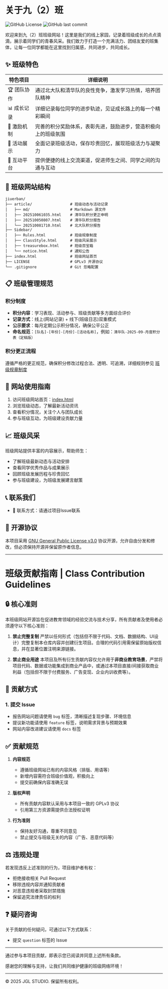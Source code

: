 # 关于九（2）班

![GitHub License](https://img.shields.io/github/license/jiugulixiaoniu/JYEZ-0902-Chinese-Evaluation-Group.io)
![GitHub last commit](https://img.shields.io/github/last-commit/jiugulixiaoniu/JYEZ-0902-Chinese-Evaluation-Group.io)

欢迎来到九（2）班班级网站！这里是我们的线上家园，记录着班级成长的点点滴滴，展示着同学们的青春风采。我们致力于打造一个充满活力、团结友爱的班集体，让每一位同学都能在这里找到归属感，共同进步，共同成长。

## ✨ 班级特色

| 特色项目 | 详细说明 |
|---------|---------|
| 🏆 团队协作 | 通过北大队和清华队的良性竞争，激发学习热情，培养团队精神 |
| 📊 成长记录 | 详细记录每位同学的进步轨迹，见证成长路上的每一个精彩瞬间 |
| 🔋 激励机制 | 完善的积分奖励体系，表彰先进，鼓励进步，营造积极向上的班级氛围 |
| 📝 活动展示 | 全面记录班级活动，保存珍贵回忆，展现班级活力与凝聚力 |
| 📱 互动平台 | 提供便捷的线上交流渠道，促进师生之间、同学之间的沟通与互动 |

## 📁 班级网站结构

```
jiuerban/
├── article/                 # 班级动态与活动记录
│   ├── md/                  # Markdown 源文件
│   ├── 202510061035.html    # 清华队积分更正申明
│   ├── 202510050807.html    # 清华队积分报告
│   └── 202510081710.html    # 北大队积分报告
├── Sidebar/
│   ├── Rules.html           # 班级规章制度
│   ├── ClassStyle.html      # 班级风采展示
│   ├── treasurebox.html     # 班级百宝箱
│   └── notice.html          # 通知公告
├── index.html               # 班级网站首页
├── LICENSE                  # GPLv3 开源协议
└── .gitignore               # Git 忽略配置
```

## 📋 班级管理规范

### 积分制度
- **积分内容**：学习表现、活动参与、班级贡献等多方面综合评价
- **记录方式**：线上(网站记录) + 线下(班级日志)双重模式
- **公示要求**：每月定期公示积分情况，确保公平公正
- **命名规范**：`[队名]-[年份]-[月份]-[活动名称]`，例如：`清华队-2025-09-月度积分表（定稿版）`

### 积分更正流程
遵循严格的更正规范，确保积分修改过程合法、透明、可追溯，详细规则参见 [班级规章制度](https://jiugulixiaoniu.github.io/jiuerban/Sidebar/Rules.html)

## 🚀 网站使用指南

1. 访问班级网站首页：[index.html](https://jiugulixiaoniu.github.io/jiuerban/index.html)
2. 浏览班级动态，了解最新活动资讯
3. 查看积分情况，关注个人与团队成长
4. 参与班级互动，为班级建设贡献力量

## 📈 班级风采

班级网站提供丰富的内容展示，帮助师生：
- 了解班级最新动态与活动安排
- 查看同学优秀作品与成果展示
- 回顾班级发展历程与珍贵回忆
- 参与班级建设，为班级发展建言献策

## 📞 联系我们

- 📧 联系方式：请通过项目Issue联系

## 📜 开源协议

本项目采用 [GNU General Public License v3.0](LICENSE) 协议开源，允许自由分发和修改，但必须保持开源并保留原作者信息。

---

# 班级贡献指南 | Class Contribution Guidelines

## 🔒 核心准则

本班级网站开源旨在促进教育领域的经验交流与技术分享，所有贡献者及使用者必须遵守以下核心准则：

1. **禁止完整复制**
   严禁以任何形式（包括但不限于代码、文档、数据结构、UI设计）完整复制本仓库内容并创建衍生项目。合理的代码引用需保留原始版权信息，并在显著位置注明来源链接。

2. **禁止商业用途**
   本项目及所有衍生贡献内容仅允许用于**非商业教育场景**，严禁将项目代码、数据或功能集成到商业产品中，或通过本项目直接/间接获取商业利益（包括但不限于付费服务、广告变现、企业内训收费等）。

## 🤝 贡献方式

### 1. 提交 Issue
- 报告网站问题请使用 `bug` 标签，清晰描述复现步骤、环境信息
- 提议新功能请使用 `feature` 标签，说明需求背景与预期效果
- 网站内容改进建议请使用 `docs` 标签

## ✅ 贡献规范

1. **内容规范**
   - 遵循班级网站已有的内容风格（排版、用语等）
   - 新增内容需符合班级价值观，积极向上
   - 提交前确保内容准确无误

2. **版权声明**
   - 所有贡献内容默认采用与本项目一致的 GPLv3 协议
   - 引用第三方资源需提供合法授权证明

3. **行为准则**
   - 保持友好沟通，尊重不同意见
   - 禁止提交与班级无关的内容（广告、恶意代码等）

## ⚖️ 违规处理

若发现违反上述准则的行为，项目维护者有权：
- 拒绝接收相关 Pull Request
- 移除违规内容并通知贡献者
- 对恶意违规者采取封禁措施
- 保留追究法律责任的权利

## ❓ 疑问咨询

关于贡献的任何疑问，可通过以下方式联系：
- 提交 `question` 标签的 Issue

---

通过参与本项目贡献，即表示您已阅读并同意上述所有条款。

感谢您的理解与支持，让我们共同维护健康的班级网络环境！

---

© 2025 JGL STUDIO. 保留所有权利。